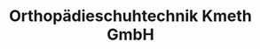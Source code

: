 ---
title: "Orthopädieschuhtechnik Kmeth GmbH"
url: /forchheim/orthopaedieschuhtechnik-kmeth-gmbh/
shop: Schuhe
---